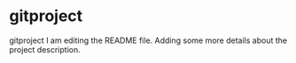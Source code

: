 
# gitproject
gitproject
I am editing the README file. Adding some more details about the project description.

